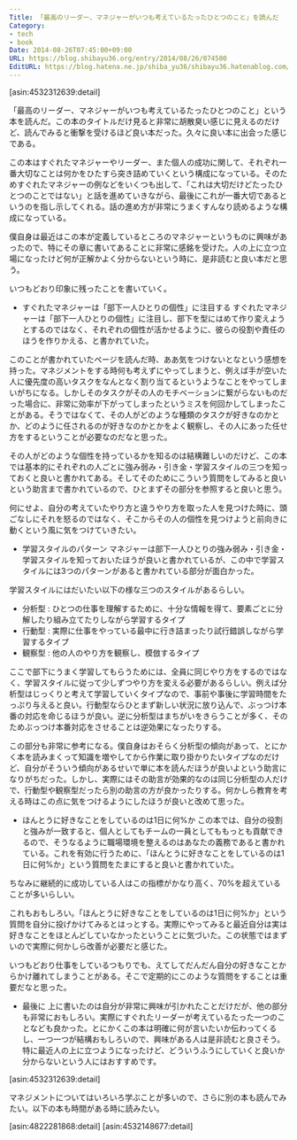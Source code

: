 ```yaml
---
Title: 「最高のリーダー、マネジャーがいつも考えているたったひとつのこと」を読んだ
Category:
- tech
- book
Date: 2014-08-26T07:45:00+09:00
URL: https://blog.shibayu36.org/entry/2014/08/26/074500
EditURL: https://blog.hatena.ne.jp/shiba_yu36/shibayu36.hatenablog.com/atom/entry/12921228815731215765
---
```


[asin:4532312639:detail]

「最高のリーダー、マネジャーがいつも考えているたったひとつのこと」という本を読んだ。この本のタイトルだけ見ると非常に胡散臭い感じに見えるのだけど、読んでみると衝撃を受けるほど良い本だった。久々に良い本に出会った感じである。

この本はすぐれたマネジャーやリーダー、また個人の成功に関して、それぞれ一番大切なことは何かをひたすら突き詰めていくという構成になっている。そのためすぐれたマネジャーの例などをいくつも出して、「これは大切だけどたったひとつのことではない」と話を進めていきながら、最後にこれが一番大切であるというのを指し示してくれる。話の進め方が非常にうまくすんなり読めるような構成になっている。

僕自身は最近はこの本が定義しているところのマネジャーというものに興味があったので、特にその章に書いてあることに非常に感銘を受けた。人の上に立つ立場になったけど何が正解かよく分からないという時に、是非読むと良い本だと思う。

いつもどおり印象に残ったことを書いていく。

* すぐれたマネジャーは「部下一人ひとりの個性」に注目する
すぐれたマネジャーは「部下一人ひとりの個性」に注目し、部下を型にはめて作り変えようとするのではなく、それぞれの個性が活かせるように、彼らの役割や責任のほうを作りかえる、と書かれていた。

このことが書かれていたページを読んだ時、ああ気をつけないとなという感想を持った。マネジメントをする時何も考えずにやってしまうと、例えば手が空いた人に優先度の高いタスクをなんとなく割り当てるというようなことをやってしまいがちになる。しかしそのタスクがその人のモチベーションに繋がらないものだった場合に、非常に効率が下がってしまったというミスを何回かしてしまったことがある。そうではなくて、その人がどのような種類のタスクが好きなのかとか、どのように任されるのが好きなのかとかをよく観察し、その人にあった任せ方をするということが必要なのだなと思った。


その人がどのような個性を持っているかを知るのは結構難しいのだけど、この本では基本的にそれぞれの人ごとに強み弱み・引き金・学習スタイルの三つを知っておくと良いと書かれてある。そしてそのためにこういう質問をしてみると良いという助言まで書かれているので、ひとまずその部分を参照すると良いと思う。


何にせよ、自分の考えていたやり方と違うやり方を取った人を見つけた時に、頭ごなしにそれを怒るのではなく、そこからその人の個性を見つけようと前向きに動くという風に気をつけていきたい。


* 学習スタイルのパターン
マネジャーは部下一人ひとりの強み弱み・引き金・学習スタイルを知っておいたほうが良いと書かれているが、この中で学習スタイルには3つのパターンがあると書かれている部分が面白かった。

学習スタイルにはだいたい以下の様な三つのスタイルがあるらしい。
- 分析型 : ひとつの仕事を理解するために、十分な情報を得て、要素ごとに分解したり組み立てたりしながら学習するタイプ
- 行動型 : 実際に仕事をやっている最中に行き詰まったり試行錯誤しながら学習するタイプ
- 観察型 : 他の人のやり方を観察し、模倣するタイプ

ここで部下にうまく学習してもらうためには、全員に同じやり方をするのではなく、学習スタイルに従って少しずつやり方を変える必要があるらしい。例えば分析型はじっくりと考えて学習していくタイプなので、事前や事後に学習時間をたっぷり与えると良い。行動型ならひとまず新しい状況に放り込んで、ぶっつけ本番の対応を命じるほうが良い。逆に分析型はまちがいをきらうことが多く、そのためぶっつけ本番対応をさせることは逆効果になったりする。


この部分も非常に参考になる。僕自身はおそらく分析型の傾向があって、とにかく本を読みまくって知識を増やしてから作業に取り掛かりたいタイプなのだけど、自分がそういう傾向があるせいで単に本を読んだほうが良いよという助言になりがちだった。しかし、実際にはその助言が効果的なのは同じ分析型の人だけで、行動型や観察型だったら別の助言の方が良かったりする。何かしら教育を考える時はこの点に気をつけるようにしたほうが良いと改めて思った。


* ほんとうに好きなことをしているのは1日に何%か
  この本では、自分の役割と強みが一致すると、個人としてもチームの一員としてももっとも貢献できるので、そうなるように職場環境を整えるのはあなたの義務であると書かれている。これを有効に行うために、「ほんとうに好きなことをしているのは1日に何%か」という質問をたまにすると良いと書かれていた。

ちなみに継続的に成功している人はこの指標がかなり高く、70%を超えていることが多いらしい。


これもおもしろい。「ほんとうに好きなことをしているのは1日に何%か」という質問を自分に投げかけてみるとはっとする。実際にやってみると最近自分は実は好きなことをほとんどしていなかったということに気づいた。この状態ではまずいので実際に何かしら改善が必要だと感じた。

いつもどおり仕事をしているつもりでも、えてしてだんだん自分の好きなことからかけ離れてしまうことがある。そこで定期的にこのような質問をすることは重要だなと思った。


* 最後に
上に書いたのは自分が非常に興味が引かれたことだけだが、他の部分も非常におもしろい。実際にすぐれたリーダーが考えているたった一つのことなども良かった。とにかくこの本は明確に何が言いたいか伝わってくるし、一つ一つが結構おもしろいので、興味がある人は是非読むと良さそう。特に最近人の上に立つようになったけど、どういうふうにしていくと良いか分からないという人にはおすすめです。

[asin:4532312639:detail]

マネジメントについてはいろいろ学ぶことが多いので、さらに別の本も読んでみたい。以下の本も時間がある時に読みたい。

[asin:4822281868:detail]
[asin:4532148677:detail]
